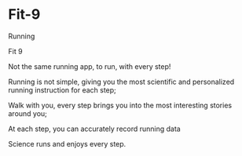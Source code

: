 # Fit-9
Running

Fit 9

Not the same running app, to run, with every step!

Running is not simple, giving you the most scientific and personalized running instruction for each step;

Walk with you, every step brings you into the most interesting stories around you;

At each step, you can accurately record running data

Science runs and enjoys every step.

